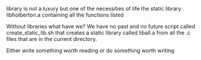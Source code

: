  library is not a luxury but one of the necessities of life the static library libholberton.a containing all the functions listed

Without libraries what have we? We have no past and no future script called create_static_lib.sh that creates a static library called liball.a from all the .c files that are in the current directory.

Either write something worth reading or do something worth writing
